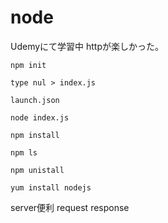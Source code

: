 # node
Udemyにて学習中
httpが楽しかった。
```
npm init
```
```
type nul > index.js
```
```
launch.json
```
```
node index.js
```
```
npm install
```
```
npm ls
```
```
npm unistall
```
```
yum install nodejs
```
server便利
request response

